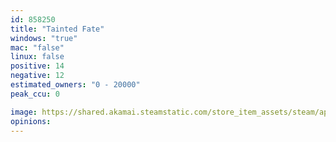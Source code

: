 ```yaml
---
id: 858250
title: "Tainted Fate"
windows: "true"
mac: "false"
linux: false
positive: 14
negative: 12
estimated_owners: "0 - 20000"
peak_ccu: 0

image: https://shared.akamai.steamstatic.com/store_item_assets/steam/apps/858250/header.jpg?t=1603990905
opinions:
---
```

